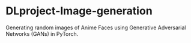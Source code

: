 # DLproject-Image-generation
Generating random images of Anime Faces using Generative Adversarial Networks (GANs)  in PyTorch.

